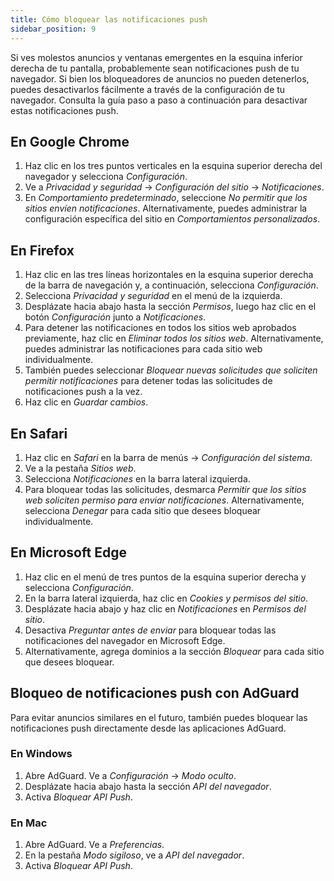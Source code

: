 ```yaml
---
title: Cómo bloquear las notificaciones push
sidebar_position: 9
---
```


Si ves molestos anuncios y ventanas emergentes en la esquina inferior derecha de tu pantalla, probablemente sean notificaciones push de tu navegador. Si bien los bloqueadores de anuncios no pueden detenerlos, puedes desactivarlos fácilmente a través de la configuración de tu navegador. Consulta la guía paso a paso a continuación para desactivar estas notificaciones push.

## En Google Chrome

1. Haz clic en los tres puntos verticales en la esquina superior derecha del navegador y selecciona _Configuración_.
2. Ve a _Privacidad y seguridad_ → _Configuración del sitio_ → _Notificaciones_.
3. En _Comportamiento predeterminado_, seleccione _No permitir que los sitios envíen notificaciones_. Alternativamente, puedes administrar la configuración específica del sitio en _Comportamientos personalizados_.

## En Firefox

1. Haz clic en las tres líneas horizontales en la esquina superior derecha de la barra de navegación y, a continuación, selecciona _Configuración_.
2. Selecciona _Privacidad y seguridad_ en el menú de la izquierda.
3. Desplázate hacia abajo hasta la sección _Permisos_, luego haz clic en el botón _Configuración_ junto a _Notificaciones_.
4. Para detener las notificaciones en todos los sitios web aprobados previamente, haz clic en _Eliminar todos los sitios web_. Alternativamente, puedes administrar las notificaciones para cada sitio web individualmente.
5. También puedes seleccionar _Bloquear nuevas solicitudes que soliciten permitir notificaciones_ para detener todas las solicitudes de notificaciones push a la vez.
6. Haz clic en _Guardar cambios_.

## En Safari

1. Haz clic en _Safari_ en la barra de menús → _Configuración del sistema_.
2. Ve a la pestaña _Sitios web_.
3. Selecciona _Notificaciones_ en la barra lateral izquierda.
4. Para bloquear todas las solicitudes, desmarca _Permitir que los sitios web soliciten permiso para enviar notificaciones_. Alternativamente, selecciona _Denegar_ para cada sitio que desees bloquear individualmente.

## En Microsoft Edge

1. Haz clic en el menú de tres puntos de la esquina superior derecha y selecciona _Configuración_.
2. En la barra lateral izquierda, haz clic en _Cookies y permisos del sitio_.
3. Desplázate hacia abajo y haz clic en _Notificaciones_ en _Permisos del sitio_.
4. Desactiva _Preguntar antes de enviar_ para bloquear todas las notificaciones del navegador en Microsoft Edge.
5. Alternativamente, agrega dominios a la sección _Bloquear_ para cada sitio que desees bloquear.

## Bloqueo de notificaciones push con AdGuard

Para evitar anuncios similares en el futuro, también puedes bloquear las notificaciones push directamente desde las aplicaciones AdGuard.

### En Windows

1. Abre AdGuard. Ve a _Configuración_ → _Modo oculto_.
2. Desplázate hacia abajo hasta la sección _API del navegador_.
3. Activa _Bloquear API Push_.

### En Mac

1. Abre AdGuard. Ve a _Preferencias_.
2. En la pestaña _Modo sigiloso_, ve a _API del navegador_.
3. Activa _Bloquear API Push_.
